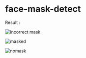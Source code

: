 # face-mask-detect


Result :



![incorrect mask](https://user-images.githubusercontent.com/48350834/120800817-f8708780-c572-11eb-8bd6-ecb412a8bdbd.png)


![masked](https://user-images.githubusercontent.com/48350834/120800820-f9091e00-c572-11eb-92c5-e2f5c5e052ae.png)


![nomask](https://user-images.githubusercontent.com/48350834/120800814-f6a6c400-c572-11eb-9d11-bad5c69ba23c.png)
